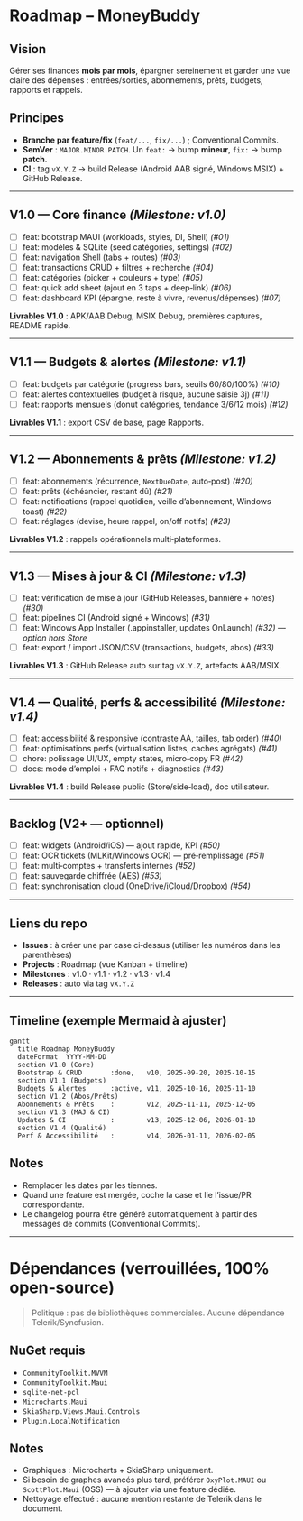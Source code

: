 # Roadmap – MoneyBuddy

## Vision
Gérer ses finances **mois par mois**, épargner sereinement et garder une vue claire des dépenses : entrées/sorties, abonnements, prêts, budgets, rapports et rappels.

## Principes
- **Branche par feature/fix** (`feat/...`, `fix/...`) ; Conventional Commits.
- **SemVer** : `MAJOR.MINOR.PATCH`. Un `feat:` → bump **mineur**, `fix:` → bump **patch**.
- **CI** : tag `vX.Y.Z` → build Release (Android AAB signé, Windows MSIX) + GitHub Release.

---

## V1.0 — Core finance *(Milestone: v1.0)*
- [ ] feat: bootstrap MAUI (workloads, styles, DI, Shell) *(#01)*
- [ ] feat: modèles & SQLite (seed catégories, settings) *(#02)*
- [ ] feat: navigation Shell (tabs + routes) *(#03)*
- [ ] feat: transactions CRUD + filtres + recherche *(#04)*
- [ ] feat: catégories (picker + couleurs + type) *(#05)*
- [ ] feat: quick add sheet (ajout en 3 taps + deep‑link) *(#06)*
- [ ] feat: dashboard KPI (épargne, reste à vivre, revenus/dépenses) *(#07)*

**Livrables V1.0** : APK/AAB Debug, MSIX Debug, premières captures, README rapide.

---

## V1.1 — Budgets & alertes *(Milestone: v1.1)*
- [ ] feat: budgets par catégorie (progress bars, seuils 60/80/100%) *(#10)*
- [ ] feat: alertes contextuelles (budget à risque, aucune saisie 3j) *(#11)*
- [ ] feat: rapports mensuels (donut catégories, tendance 3/6/12 mois) *(#12)*

**Livrables V1.1** : export CSV de base, page Rapports.

---

## V1.2 — Abonnements & prêts *(Milestone: v1.2)*
- [ ] feat: abonnements (récurrence, `NextDueDate`, auto‑post) *(#20)*
- [ ] feat: prêts (échéancier, restant dû) *(#21)*
- [ ] feat: notifications (rappel quotidien, veille d’abonnement, Windows toast) *(#22)*
- [ ] feat: réglages (devise, heure rappel, on/off notifs) *(#23)*

**Livrables V1.2** : rappels opérationnels multi‑plateformes.

---

## V1.3 — Mises à jour & CI *(Milestone: v1.3)*
- [ ] feat: vérification de mise à jour (GitHub Releases, bannière + notes) *(#30)*
- [ ] feat: pipelines CI (Android signé + Windows) *(#31)*
- [ ] feat: Windows App Installer (.appinstaller, updates OnLaunch) *(#32) — option hors Store*
- [ ] feat: export / import JSON/CSV (transactions, budgets, abos) *(#33)*

**Livrables V1.3** : GitHub Release auto sur tag `vX.Y.Z`, artefacts AAB/MSIX.

---

## V1.4 — Qualité, perfs & accessibilité *(Milestone: v1.4)*
- [ ] feat: accessibilité & responsive (contraste AA, tailles, tab order) *(#40)*
- [ ] feat: optimisations perfs (virtualisation listes, caches agrégats) *(#41)*
- [ ] chore: polissage UI/UX, empty states, micro‑copy FR *(#42)*
- [ ] docs: mode d’emploi + FAQ notifs + diagnostics *(#43)*

**Livrables V1.4** : build Release public (Store/side‑load), doc utilisateur.

---

## Backlog (V2+ — optionnel)
- [ ] feat: widgets (Android/iOS) — ajout rapide, KPI *(#50)*
- [ ] feat: OCR tickets (MLKit/Windows OCR) — pré‑remplissage *(#51)*
- [ ] feat: multi‑comptes + transferts internes *(#52)*
- [ ] feat: sauvegarde chiffrée (AES) *(#53)*
- [ ] feat: synchronisation cloud (OneDrive/iCloud/Dropbox) *(#54)*

---

## Liens du repo
- **Issues** : à créer une par case ci‑dessus (utiliser les numéros dans les parenthèses)
- **Projects** : Roadmap (vue Kanban + timeline)
- **Milestones** : v1.0 · v1.1 · v1.2 · v1.3 · v1.4
- **Releases** : auto via tag `vX.Y.Z`

---

## Timeline (exemple Mermaid à ajuster)
```mermaid
gantt
  title Roadmap MoneyBuddy
  dateFormat  YYYY-MM-DD
  section V1.0 (Core)
  Bootstrap & CRUD       :done,   v10, 2025-09-20, 2025-10-15
  section V1.1 (Budgets)
  Budgets & Alertes      :active, v11, 2025-10-16, 2025-11-10
  section V1.2 (Abos/Prêts)
  Abonnements & Prêts    :        v12, 2025-11-11, 2025-12-05
  section V1.3 (MAJ & CI)
  Updates & CI           :        v13, 2025-12-06, 2026-01-10
  section V1.4 (Qualité)
  Perf & Accessibilité   :        v14, 2026-01-11, 2026-02-05
```

## Notes
- Remplacer les dates par les tiennes.
- Quand une feature est mergée, coche la case et lie l’issue/PR correspondante.
- Le changelog pourra être généré automatiquement à partir des messages de commits (Conventional Commits).



---

# Dépendances (verrouillées, 100% open‑source)
> Politique : pas de bibliothèques commerciales. Aucune dépendance Telerik/Syncfusion.

## NuGet requis
- `CommunityToolkit.MVVM`
- `CommunityToolkit.Maui`
- `sqlite-net-pcl`
- `Microcharts.Maui`
- `SkiaSharp.Views.Maui.Controls`
- `Plugin.LocalNotification`

## Notes
- Graphiques : Microcharts + SkiaSharp uniquement.
- Si besoin de graphes avancés plus tard, préférer `OxyPlot.MAUI` ou `ScottPlot.Maui` (OSS) — à ajouter via une feature dédiée.
- Nettoyage effectué : aucune mention restante de Telerik dans le document.

